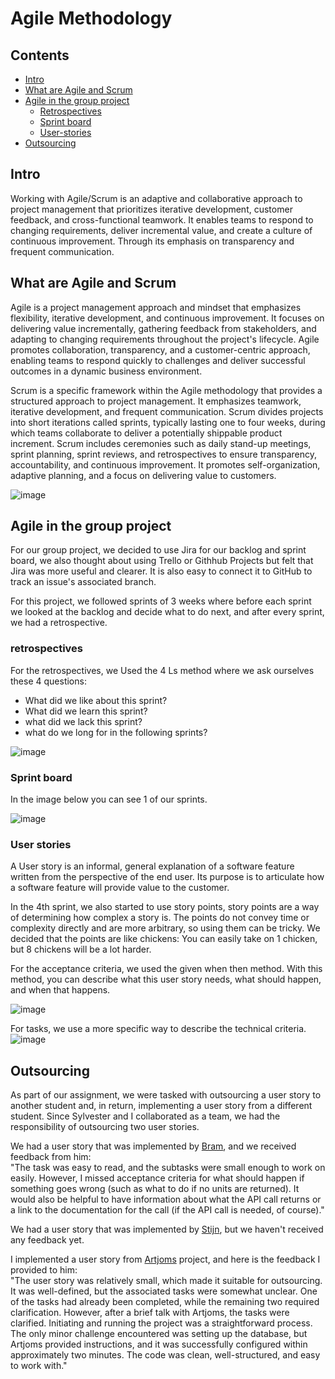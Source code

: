 # Agile Methodology

## Contents
- [Intro](#intro)
- [What are Agile and Scrum](#what-are-agile-and-scrum)
- [Agile in the group project](#agile-in-the-group-project)
  - [Retrospectives](#retrospectives)
  - [Sprint board](#sprint-board)
  - [User-stories](#user-stories)
- [Outsourcing](#outsourcing)

## Intro
Working with Agile/Scrum is an adaptive and collaborative approach to project management that prioritizes iterative development, customer feedback, and cross-functional teamwork. 
It enables teams to respond to changing requirements, deliver incremental value, and create a culture of continuous improvement. Through its emphasis on transparency and frequent communication.

## What are Agile and Scrum
Agile is a project management approach and mindset that emphasizes flexibility, iterative development, and continuous improvement. 
It focuses on delivering value incrementally, gathering feedback from stakeholders, and adapting to changing requirements throughout the project's lifecycle. 
Agile promotes collaboration, transparency, and a customer-centric approach, enabling teams to respond quickly to challenges and deliver successful outcomes in a dynamic business environment.

Scrum is a specific framework within the Agile methodology that provides a structured approach to project management. It emphasizes teamwork, iterative development, and frequent communication. 
Scrum divides projects into short iterations called sprints, typically lasting one to four weeks, during which teams collaborate to deliver a potentially shippable product increment. 
Scrum includes ceremonies such as daily stand-up meetings, sprint planning, sprint reviews, and retrospectives to ensure transparency, accountability, and continuous improvement. 
It promotes self-organization, adaptive planning, and a focus on delivering value to customers.

![image](https://github.com/TotalTactician/Documentation/assets/81526735/8ea943f9-a6fc-4c78-bdf9-cf15eef5abc0)


## Agile in the group project
For our group project, we decided to use Jira for our backlog and sprint board, we also thought about using Trello or Githhub Projects but felt that Jira was more useful and clearer.
It is also easy to connect it to GitHub to track an issue's associated branch.

For this project, we followed sprints of 3 weeks where before each sprint we looked at the backlog and decide what to do next, and after every sprint, we had a retrospective.

### retrospectives
For the retrospectives, we Used the 4 Ls method where we ask ourselves these 4 questions: 
- What did we like about this sprint?
- What did we learn this sprint?
- what did we lack this sprint?
- what do we long for in the following sprints?

![image](https://github.com/TotalTactician/Documentation/assets/81526735/e103a8bf-5ff3-4a97-85fc-661ec60ba7ba)


### Sprint board
In the image below you can see 1 of our sprints.

![image](https://github.com/TotalTactician/Documentation/assets/81526735/80fe7cd7-ec48-41d1-b788-e65b3cae1875)

### User stories
A User story is an informal, general explanation of a software feature written from the perspective of the end user. Its purpose is to articulate how a software feature will provide value to the customer.

In the 4th sprint, we also started to use story points, story points are a way of determining how complex a story is. 
The points do not convey time or complexity directly and are more arbitrary, so using them can be tricky. We decided that the points are like chickens: You can easily take on 1 chicken, but 8 chickens will be a lot harder. 

For the acceptance criteria, we used the given when then method. With this method, you can describe what this user story needs, what should happen, and when that happens.

![image](https://github.com/TotalTactician/Documentation/assets/81526735/5c329337-f6f1-4fd0-b77a-7358eda0e600)



For tasks, we use a more specific way to describe the technical criteria.
![image](https://github.com/TotalTactician/Documentation/assets/81526735/7ee56ff7-e417-4632-857b-6142b5e76aca)

## Outsourcing
As part of our assignment, we were tasked with outsourcing a user story to another student and, in return, implementing a user story from a different student. Since Sylvester and I collaborated as a team, we had the responsibility of outsourcing two user stories.

We had a user story that was implemented by [Bram](https://github.com/BramVerkuijlen), and we received feedback from him: 
<br>
"The task was easy to read, and the subtasks were small enough to work on easily. However, I missed acceptance criteria for what should happen if something goes wrong (such as what to do if no units are returned). It would also be helpful to have information about what the API call returns or a link to the documentation for the call (if the API call is needed, of course)."

We had a user story that was implemented by [Stijn](https://github.com/Spider-Frog), but we haven't received any feedback yet.

I implemented a user story from [Artjoms](https://github.com/Otrigos) project, and here is the feedback I provided to him: 
<br>
"The user story was relatively small, which made it suitable for outsourcing. It was well-defined, but the associated tasks were somewhat unclear. One of the tasks had already been completed, while the remaining two required clarification. However, after a brief talk with Artjoms, the tasks were clarified. Initiating and running the project was a straightforward process. The only minor challenge encountered was setting up the database, but Artjoms provided instructions, and it was successfully configured within approximately two minutes. The code was clean, well-structured, and easy to work with."
